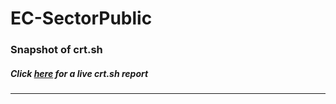 # EC-SectorPublic
### Snapshot of crt.sh
##### Click [here](https://crt.sh/?q=5F2D7E614202E1B711E9C6DF0D211605C2C721C99635129DB6CC0F77580605BF) for a live crt.sh report

---
